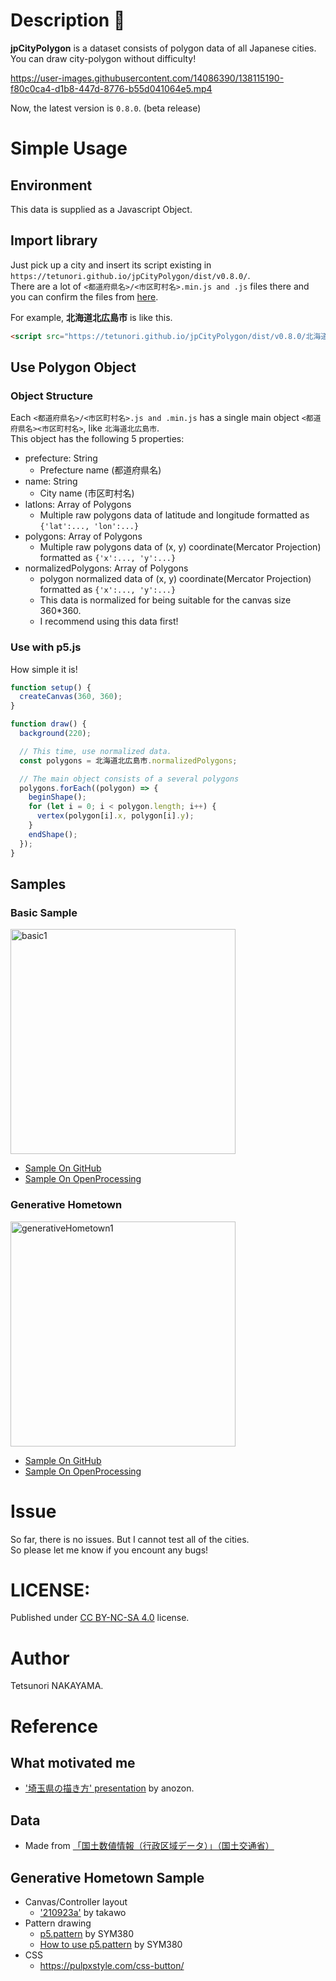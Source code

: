 # Description 🗾

**jpCityPolygon** is a dataset consists of polygon data of all Japanese cities.  
You can draw city-polygon without difficulty!  

https://user-images.githubusercontent.com/14086390/138115190-f80c0ca4-d1b8-447d-8776-b55d041064e5.mp4

Now, the latest version is `0.8.0`. (beta release)  

# Simple Usage
## Environment 
This data is supplied as a Javascript Object.

## Import library
Just pick up a city and insert its script existing in `https://tetunori.github.io/jpCityPolygon/dist/v0.8.0/`.  
There are a lot of `<都道府県名>/<市区町村名>.min.js and .js` files there and you can confirm the files from [here](https://github.com/tetunori/jpCityPolygon/tree/main/dist/v0.8.0).

For example, **北海道北広島市** is like this.  
```html 
<script src="https://tetunori.github.io/jpCityPolygon/dist/v0.8.0/北海道/北広島市.min.js"></script>
```

## Use Polygon Object
### Object Structure
Each `<都道府県名>/<市区町村名>.js and .min.js` has a single main object `<都道府県名><市区町村名>`, like `北海道北広島市`.  
This object has the following 5 properties:  
- prefecture: String
  - Prefecture name (都道府県名)
- name: String
  - City name (市区町村名)
- latlons: Array of Polygons
  - Multiple raw polygons data of latitude and longitude formatted as `{'lat':..., 'lon':...}`
- polygons: Array of Polygons
  - Multiple raw polygons data of (x, y) coordinate(Mercator Projection) formatted as `{'x':..., 'y':...}`
- normalizedPolygons: Array of Polygons
  - polygon normalized data of (x, y) coordinate(Mercator Projection) formatted as `{'x':..., 'y':...}`
  - This data is normalized for being suitable for the canvas size 360*360. 
  - I recommend using this data first!

### Use with p5.js
How simple it is!
```javascript
function setup() {
  createCanvas(360, 360);
}

function draw() {
  background(220);

  // This time, use normalized data.
  const polygons = 北海道北広島市.normalizedPolygons;

  // The main object consists of a several polygons
  polygons.forEach((polygon) => {
    beginShape();
    for (let i = 0; i < polygon.length; i++) {
      vertex(polygon[i].x, polygon[i].y);
    }
    endShape();
  });
}
```

## Samples 
### Basic Sample

<img src="https://tetunori.github.io/jpCityPolygon/images/basic1.png" alt="basic1" width="360px">  

 - [Sample On GitHub](https://tetunori.github.io/jpCityPolygon/sample/basic/)
 - [Sample On OpenProcessing](https://openprocessing.org/sketch/??????)

### Generative Hometown
<img src="https://tetunori.github.io/jpCityPolygon/images/generativeHometown1.png" alt="generativeHometown1" width="360px">  

 - [Sample On GitHub](https://tetunori.github.io/jpCityPolygon/sample/generativeHometown/)
 - [Sample On OpenProcessing](https://openprocessing.org/sketch/??????)

# Issue
So far, there is no issues. But I cannot test all of the cities.  
So please let me know if you encount any bugs!

# LICENSE:
Published under [CC BY-NC-SA 4.0](https://creativecommons.org/licenses/by-nc-sa/4.0/) license.

# Author
Tetsunori NAKAYAMA.

# Reference
## What motivated me
- ['埼玉県の描き方' presentation](https://docs.google.com/presentation/d/1VgaI-CEZAcnpSP6yLlsxVNamHRQD64apeQsP0_mikEU/edit?usp=sharing) by anozon.

## Data
- Made from [「国土数値情報（行政区域データ）」（国土交通省）](https://nlftp.mlit.go.jp/ksj/gml/datalist/KsjTmplt-N03-v2_3.html)

## Generative Hometown Sample
- Canvas/Controller layout
  - ['210923a'](https://openprocessing.org/sketch/1275637) by takawo
- Pattern drawing
  - [p5.pattern](https://github.com/SYM380/p5.pattern) by SYM380
  - [How to use p5.pattern](https://openprocessing.org/sketch/1278485) by SYM380
- CSS
  - https://pulpxstyle.com/css-button/
